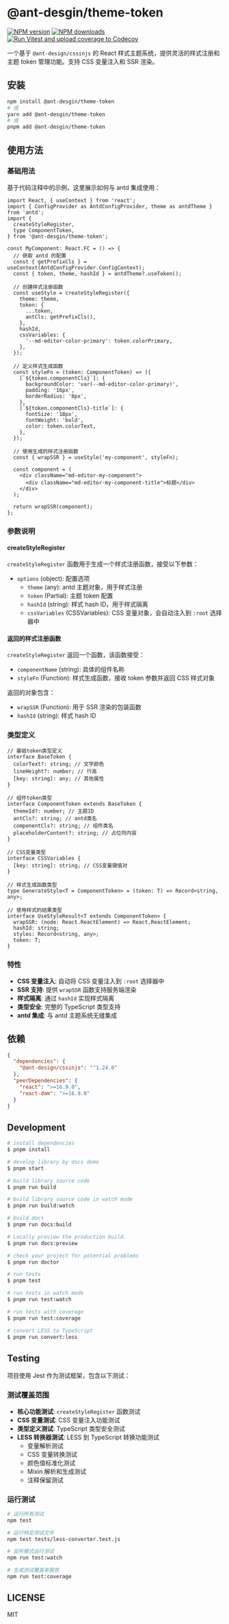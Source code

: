 # @ant-desgin/theme-token

[![NPM version](https://img.shields.io/npm/v/@ant-desgin/theme-token.svg?style=flat)](https://npmjs.org/package/@ant-desgin/theme-token)
[![NPM downloads](http://img.shields.io/npm/dm/@ant-desgin/theme-token.svg?style=flat)](https://npmjs.org/package/@ant-desgin/theme-token)
[![Run Vitest and upload coverage to Codecov](https://github.com/ant-design/theme-token/actions/workflows/codecov.yml/badge.svg)](https://github.com/ant-design/theme-token/actions/workflows/codecov.yml)

一个基于 `@ant-design/cssinjs` 的 React 样式主题系统，提供灵活的样式注册和主题 token 管理功能。支持 CSS 变量注入和 SSR 渲染。

## 安装

```bash
npm install @ant-desgin/theme-token
# 或
yarn add @ant-desgin/theme-token
# 或
pnpm add @ant-desgin/theme-token
```

## 使用方法

### 基础用法

基于代码注释中的示例，这里展示如何与 antd 集成使用：

```tsx
import React, { useContext } from 'react';
import { ConfigProvider as AntdConfigProvider, theme as antdTheme } from 'antd';
import {
  createStyleRegister,
  type ComponentToken,
} from '@ant-desgin/theme-token';

const MyComponent: React.FC = () => {
  // 获取 antd 的配置
  const { getPrefixCls } = useContext(AntdConfigProvider.ConfigContext);
  const { token, theme, hashId } = antdTheme?.useToken();

  // 创建样式注册函数
  const useStyle = createStyleRegister({
    theme: theme,
    token: {
      ...token,
      antCls: getPrefixCls(),
    },
    hashId,
    cssVariables: {
      '--md-editor-color-primary': token.colorPrimary,
    },
  });

  // 定义样式生成函数
  const styleFn = (token: ComponentToken) => ({
    [`${token.componentCls}`]: {
      backgroundColor: 'var(--md-editor-color-primary)',
      padding: '16px',
      borderRadius: '8px',
    },
    [`${token.componentCls}-title`]: {
      fontSize: '18px',
      fontWeight: 'bold',
      color: token.colorText,
    },
  });

  // 使用生成的样式注册函数
  const { wrapSSR } = useStyle('my-component', styleFn);

  const component = (
    <div className="md-editor-my-component">
      <div className="md-editor-my-component-title">标题</div>
    </div>
  );

  return wrapSSR(component);
};
```

### 参数说明

#### createStyleRegister

`createStyleRegister` 函数用于生成一个样式注册函数，接受以下参数：

- `options` (object): 配置选项
  - `theme` (any): antd 主题对象，用于样式注册
  - `token` (Partial<ComponentToken>): 主题 token 配置
  - `hashId` (string): 样式 hash ID，用于样式隔离
  - `cssVariables` (CSSVariables): CSS 变量对象，会自动注入到 `:root` 选择器中

#### 返回的样式注册函数

`createStyleRegister` 返回一个函数，该函数接受：

- `componentName` (string): 具体的组件名称
- `styleFn` (Function): 样式生成函数，接收 token 参数并返回 CSS 样式对象

返回的对象包含：

- `wrapSSR` (Function): 用于 SSR 渲染的包装函数
- `hashId` (string): 样式 hash ID

### 类型定义

```tsx
// 基础token类型定义
interface BaseToken {
  colorText?: string; // 文字颜色
  lineHeight?: number; // 行高
  [key: string]: any; // 其他属性
}

// 组件token类型
interface ComponentToken extends BaseToken {
  themeId?: number; // 主题ID
  antCls?: string; // antd类名
  componentCls?: string; // 组件类名
  placeholderContent?: string; // 占位符内容
}

// CSS变量类型
interface CSSVariables {
  [key: string]: string; // CSS变量键值对
}

// 样式生成函数类型
type GenerateStyle<T = ComponentToken> = (token: T) => Record<string, any>;

// 使用样式的结果类型
interface UseStyleResult<T extends ComponentToken> {
  wrapSSR: (node: React.ReactElement) => React.ReactElement;
  hashId: string;
  styles: Record<string, any>;
  token: T;
}
```

### 特性

- **CSS 变量注入**: 自动将 CSS 变量注入到 `:root` 选择器中
- **SSR 支持**: 提供 `wrapSSR` 函数支持服务端渲染
- **样式隔离**: 通过 `hashId` 实现样式隔离
- **类型安全**: 完整的 TypeScript 类型支持
- **antd 集成**: 与 antd 主题系统无缝集成

## 依赖

```json
{
  "dependencies": {
    "@ant-design/cssinjs": "^1.24.0"
  },
  "peerDependencies": {
    "react": ">=16.9.0",
    "react-dom": ">=16.9.0"
  }
}
```

## Development

```bash
# install dependencies
$ pnpm install

# develop library by docs demo
$ pnpm start

# build library source code
$ pnpm run build

# build library source code in watch mode
$ pnpm run build:watch

# build docs
$ pnpm run docs:build

# Locally preview the production build.
$ pnpm run docs:preview

# check your project for potential problems
$ pnpm run doctor

# run tests
$ pnpm test

# run tests in watch mode
$ pnpm run test:watch

# run tests with coverage
$ pnpm run test:coverage

# convert LESS to TypeScript
$ pnpm run convert:less
```

## Testing

项目使用 Jest 作为测试框架，包含以下测试：

### 测试覆盖范围

- **核心功能测试**: `createStyleRegister` 函数测试
- **CSS 变量测试**: CSS 变量注入功能测试
- **类型定义测试**: TypeScript 类型安全测试
- **LESS 转换器测试**: LESS 到 TypeScript 转换功能测试
  - 变量解析测试
  - CSS 变量转换测试
  - 颜色值标准化测试
  - Mixin 解析和生成测试
  - 注释保留测试

### 运行测试

```bash
# 运行所有测试
npm test

# 运行特定测试文件
npm test tests/less-converter.test.js

# 监听模式运行测试
npm run test:watch

# 生成测试覆盖率报告
npm run test:coverage
```

## LICENSE

MIT
